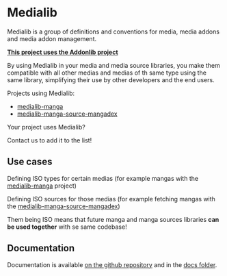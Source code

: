 # Medialib

Medialib is a group of definitions and conventions for media, media addons and media addon management.

**[This project uses the Addonlib project](https://github.com/addonlib-project)**

By using Medialib in your media and media source libraries, you make them compatible with all other medias and medias of th same type using the same library, simplifying their use by other developers and the end users.

Projects using Medialib:

- [medialib-manga](https://github.com/medialib-project/medialib-manga)
- [medialib-manga-source-mangadex](https://github.com/medialib-project/medialib-manga-source-mangadex)

Your project uses Medialib?

Contact us to add it to the list!

## Use cases

Defining ISO types for certain medias (for example mangas with the [medialib-manga](https://github.com/medialib-project/medialib-manga) project)

Defining ISO sources for those medias (for example fetching mangas with the [medialib-manga-source-mangadex](https://github.com/medialib-project/medialib-manga-source-mangadex))

Them being ISO means that future manga and manga sources libraries **can be used together** with se same codebase!

## Documentation

Documentation is available [on the github repository](https://github.com/medialib-project/medialib/blob/master/docs/README.md) and in the [docs folder](./docs/README.md).

